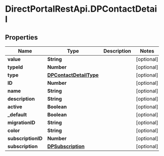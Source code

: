 # DirectPortalRestApi.DPContactDetail

## Properties
Name | Type | Description | Notes
------------ | ------------- | ------------- | -------------
**value** | **String** |  | [optional] 
**typeId** | **Number** |  | [optional] 
**type** | [**DPContactDetailType**](DPContactDetailType.md) |  | [optional] 
**ID** | **Number** |  | [optional] 
**name** | **String** |  | [optional] 
**description** | **String** |  | [optional] 
**active** | **Boolean** |  | [optional] 
**_default** | **Boolean** |  | [optional] 
**migrationID** | **String** |  | [optional] 
**color** | **String** |  | [optional] 
**subscriptionID** | **Number** |  | [optional] 
**subscription** | [**DPSubscription**](DPSubscription.md) |  | [optional] 


